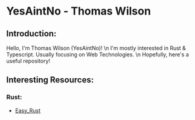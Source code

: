 # YesAintNo - Thomas Wilson

## Introduction: 

Hello, I'm Thomas Wilson (YesAintNo)! \n
I'm mostly interested in Rust & Typescript. Usually focusing on Web Technologies. \n
Hopefully, here's a useful repository!

## Interesting Resources:

### Rust:
- [Easy_Rust](https://github.com/Dhghomon/easy_rust)
